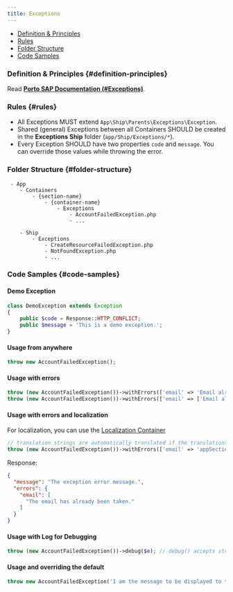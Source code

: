 ```yaml
---
title: Exceptions
---
```


* [Definition & Principles](#definition-principles)
* [Rules](#rules)
* [Folder Structure](#folder-structure)
* [Code Samples](#code-samples)

### Definition & Principles {#definition-principles}

Read [**Porto SAP Documentation (#Exceptions)**](https://github.com/Mahmoudz/Porto#Exceptions).

### Rules {#rules}

- All Exceptions MUST extend `App\Ship\Parents\Exceptions\Exception`.
- Shared (general) Exceptions between all Containers SHOULD be created in the **Exceptions Ship** folder (`app/Ship/Exceptions/*`).
- Every Exception SHOULD have two properties `code` and `message`. You can override those values while throwing the error.

### Folder Structure {#folder-structure}

```
 - App
    - Containers
        - {section-name}
            - {container-name}
                - Exceptions
                    - AccountFailedException.php
                    - ...

    - Ship
        - Exceptions
            - CreateResourceFailedException.php
            - NotFoundException.php
            - ...
```

### Code Samples {#code-samples}

#### Demo Exception

```php
class DemoException extends Exception
{
    public $code = Response::HTTP_CONFLICT;
    public $message = 'This is a demo exception.';
}
```

#### Usage from anywhere

```php
throw new AccountFailedException();
```
#### Usage with errors

```php
throw (new AccountFailedException())->withErrors(['email' => 'Email already in use']);
throw (new AccountFailedException())->withErrors(['email' => ['Email already in use', 'Another message']]);
```

#### Usage with errors and localization
For localization, you can use the [Localization Container](../additional-features/apiato-containers/localization)
```php
// translation strings are automatically translated if the translations are found.
throw (new AccountFailedException())->withErrors(['email' => 'appSection@user::exceptions.email-taken']);
```
Response:
```json
{
  "message": "The exception error message.",
  "errors": {
    "email": [
      "The email has already been taken."
    ]
  }
}
```
#### Usage with Log for Debugging

```php
throw (new AccountFailedException())->debug($e); // debug() accepts string or \Exception instance
```

#### Usage and overriding the default

```php
throw new AccountFailedException('I am the message to be displayed to the user');
```
